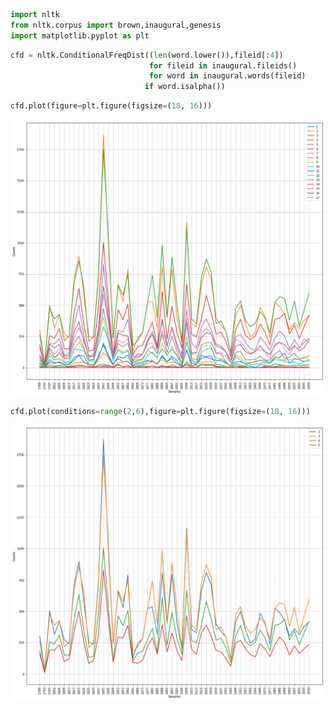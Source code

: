 

```python
import nltk
from nltk.corpus import brown,inaugural,genesis
import matplotlib.pyplot as plt
```


```python
cfd = nltk.ConditionalFreqDist((len(word.lower()),fileid[:4]) 
                               for fileid in inaugural.fileids() 
                               for word in inaugural.words(fileid)
                              if word.isalpha())
```


```python
cfd.plot(figure=plt.figure(figsize=(18, 16)))
```


![png](output_2_0.png)



```python
cfd.plot(conditions=range(2,6),figure=plt.figure(figsize=(18, 16)))
```


![png](output_3_0.png)

